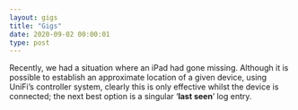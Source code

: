 ```yaml
---
layout: gigs
title: "Gigs"
date: 2020-09-02 00:00:01
type: post
---
```

Recently, we had a situation where an iPad had gone missing. Although it is possible to establish an approximate location of a given device, using UniFi’s controller system, clearly this is only effective whilst the device is connected; the next best option is a singular ‘**last seen**’ log entry.